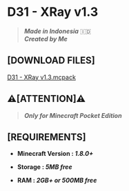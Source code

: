# **D31 - XRay v1.3**
> ***Made in Indonesia*** 🇮🇩</br>
> ***Created by Me***

## **[DOWNLOAD FILES]**
[D31 - XRay v1.3.mcpack](https://www.mediafire.com/file/2n73o3i3nte1qwo/D31_-_XRay_v1.3.mcpack/file)

## **⚠️[ATTENTION]⚠️**
> ***Only for Minecraft Pocket Edition***

## **[REQUIREMENTS]**
- **Minecraft Version : _1.8.0+_**

- **Storage : _5MB free_**

- **RAM : _2GB+ or 500MB free_**
